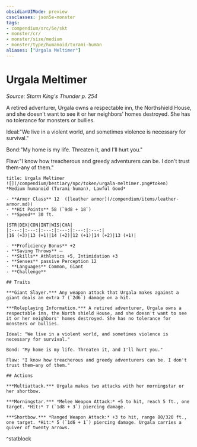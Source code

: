 ```yaml
---
obsidianUIMode: preview
cssclasses: json5e-monster
tags:
- compendium/src/5e/skt
- monster/cr/
- monster/size/medium
- monster/type/humanoid/turami-human
aliases: ["Urgala Meltimer"]
---
```

# Urgala Meltimer
*Source: Storm King's Thunder p. 254*  

A retired adventurer, Urgala owns a respectable inn, the Northshield House, and she doesn't want to see it or her neighbors' homes destroyed. She has no tolerance for monsters or bullies.

Ideal:"We live in a violent world, and sometimes violence is necessary for survival."

Bond:"My home is my life. Threaten it, and I'll hurt you."

Flaw:"I know how treacherous and greedy adventurers can be. I don't trust them-any of them."

```ad-statblock
title: Urgala Meltimer
![](/compendium/bestiary/npc/token/urgala-meltimer.png#token)
*Medium humanoid (Turami human), Lawful Good*

- **Armor Class** 12  ([leather armor](/compendium/items/leather-armor.md))
- **Hit Points** 58 (`9d8 + 18`)
- **Speed** 30 ft.

|STR|DEX|CON|INT|WIS|CHA|
|:---:|:---:|:---:|:---:|:---:|:---:|
|16 (+3)|13 (+1)|14 (+2)|12 (+1)|14 (+2)|13 (+1)|

- **Proficiency Bonus** +2
- **Saving Throws** ⏤
- **Skills** Athletics +5, Intimidation +3
- **Senses** passive Perception 12
- **Languages** Common, Giant
- **Challenge** 

## Traits

***Giant Slayer.*** Any weapon attack that Urgala makes against a giant deals an extra 7 (`2d6`) damage on a hit.

***Roleplaying Information.*** A retired adventurer, Urgala owns a respectable inn, the North shield House, and she doesn't want to see it or her neighbors' homes destroyed. She has no tolerance for monsters or bullies.

Ideal: "We live in a violent world, and sometimes violence is necessary for survival."

Bond: "My home is my life. Threaten it, and I'll hurt you."

Flaw: "I know how treacherous and greedy adventurers can be. I don't trust them—any of them."

## Actions

***Multiattack.*** Urgala makes two attacks with her morningstar or her shortbow.

***Morningstar.*** *Melee Weapon Attack:* +5 to hit, reach 5 ft., one target. *Hit:* 7 (`1d8 + 3`) piercing damage.

***Shortbow.*** *Ranged Weapon Attack:* +3 to hit, range 80/320 ft., one target. *Hit:* 5 (`1d6 + 1`) piercing damage. Urgala carries a quiver of twenty arrows.
```
^statblock